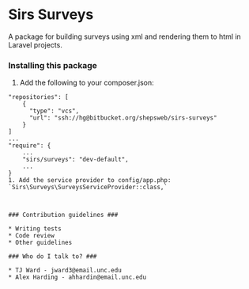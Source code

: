 # Sirs Surveys #

A package for building surveys using xml and rendering them to html in Laravel projects.

### Installing this package ###

1. Add the following to your composer.json: 
```
"repositories": [
    {
      "type": "vcs",
      "url": "ssh://hg@bitbucket.org/shepsweb/sirs-surveys"
    }
]
...
"require": {
    ...
    "sirs/surveys": "dev-default",  
    ...
}
1. Add the service provider to config/app.php: `Sirs\Surveys\SurveysServiceProvider::class,`



### Contribution guidelines ###

* Writing tests
* Code review
* Other guidelines

### Who do I talk to? ###

* TJ Ward - jward3@email.unc.edu
* Alex Harding - ahhardin@email.unc.edu